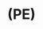 ---
inv_num: 2022-048
add_credit:
url: 2022-048
title: "(PE)"
year: '2022'
display_year: '2022'
medium: Poly(methylene) "grab-and-go snacking bag", thermal laminating pouch
dims: 30 x 20 cm
pitch: "“grab-and-go snacking” sandwich wrappings lemted in a thermal roll lamination
  machine."
ps:
live_url:
youtube:
related_code:
subheading:
download:
commission:
layout: things-i-made
---